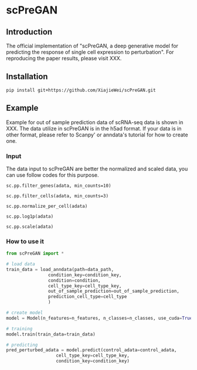 # scPreGAN

## Introduction

The official implementation of "scPreGAN, a deep generative model for 
predicting the response of single cell expression to perturbation".
For reproducing the paper results, please visit XXX.

## Installation

`pip install git+https://github.com/XiajieWei/scPreGAN.git`

## Example

Example for out of sample prediction data of scRNA-seq data is shown in XXX.
The data utilize in scPreGAN is in the h5ad format. If your data is in other
format, please refer to Scanpy' or anndata's tutorial for how to create one.
### Input
The data input to scPreGAN are better the normalized and scaled data, 
you can use follow codes for this purpose.

`sc.pp.filter_genes(adata, min_counts=10)`

`sc.pp.filter_cells(adata, min_counts=3)`

`sc.pp.normalize_per_cell(adata)`

`sc.pp.log1p(adata)`

`sc.pp.scale(adata)`

### How to use it

```python
from scPreGAN import *

# load data
train_data = load_anndata(path=data_path,
                condition_key=condition_key,
                condition=condition,
                cell_type_key=cell_type_key,
                out_of_sample_prediction=out_of_sample_prediction,
                prediction_cell_type=cell_type
                )

# create model
model = Model(n_features=n_features, n_classes=n_classes, use_cuda=True)

# training
model.train(train_data=train_data)

# predicting
pred_perturbed_adata = model.predict(control_adata=control_adata,
                   cell_type_key=cell_type_key,
                   condition_key=condition_key)
```

